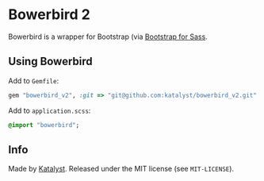 Bowerbird 2
===========

Bowerbird is a wrapper for Bootstrap (via [Bootstrap for Sass](http://github.com/thomas-mcdonald/bootstrap-sass).

Using Bowerbird
---------------

Add to `Gemfile`:

```ruby
gem "bowerbird_v2", :git => "git@github.com:katalyst/bowerbird_v2.git"
```

Add to `application.scss`:

```sass
@import "bowerbird";
```

Info
----

Made by [Katalyst](http://katalyst.com.au/). Released under the MIT license (see `MIT-LICENSE`).

